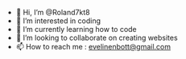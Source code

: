 - 👋 Hi, I’m @Roland7kt8
- 👀 I’m interested in coding
- 🌱 I’m currently learning how to code
- 💞️ I’m looking to collaborate on creating websites
- 📫 How to reach me : evelinenbott@gmail.com

<!---
Roland7kt8/Roland7kt8 is a ✨ special ✨ repository because its `README.md` (this file) appears on your GitHub profile.
You can click the Preview link to take a look at your changes.
--->
